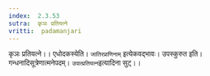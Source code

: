 ```yaml
---
index:  2.3.53
sutra:  कृञः प्रतियत्ने
vritti:  padamanjari
---
```


कृञः प्रतियत्ने।। एधोदकस्येति। `जातिरप्राणिनाम्` इत्येकवद्भावः। उपस्कुरुत इति। गन्धनादिसूत्रेणात्मनेपदम्। `उपात्प्रतियत्न`इत्यादिना सुट्।।
